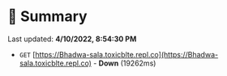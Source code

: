 # 📖 Summary
Last updated: **4/10/2022, 8:54:30 PM**

- `GET` [https://Bhadwa-sala.toxicblte.repl.co](https://Bhadwa-sala.toxicblte.repl.co) - **Down** (19262ms)
